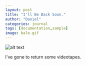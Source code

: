 ```yaml
---
layout: post
title: "I'll Be Back Soon."
author: "Daniel"
categories: journal
tags: [documentation,sample]
image: bale.gif
---
```

![alt text](bale.gif)

I've gone to return some videotapes.
